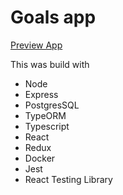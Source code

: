 <h1>Goals app</h1>

<a href="https://goals-app-list.herokuapp.com/" target="_blank">Preview App</a>

This was build with
<ul>
  <li>Node</li>
    <li>Express</li>
      <li>PostgresSQL</li>
          <li>TypeORM</li>
          <li>Typescript</li>
          <li>React</li>
      <li>Redux</li>
    <li>Docker</li>
  <li>Jest</li>
  <li>React Testing Library</li>
 </ul>
